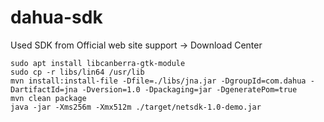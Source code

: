 # dahua-sdk
Used SDK from Official web site support -> Download Center

```
sudo apt install libcanberra-gtk-module
sudo cp -r libs/lin64 /usr/lib
mvn install:install-file -Dfile=./libs/jna.jar -DgroupId=com.dahua -DartifactId=jna -Dversion=1.0 -Dpackaging=jar -DgeneratePom=true
mvn clean package
java -jar -Xms256m -Xmx512m ./target/netsdk-1.0-demo.jar
```